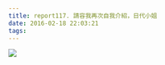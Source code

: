 ```yaml
---
title: report117. 請容我再次自我介紹，日代小姐
date: 2016-02-18 22:03:21
tags:
---
```

![](https://i.loli.net/2017/12/25/5a4112645c751.jpg)

